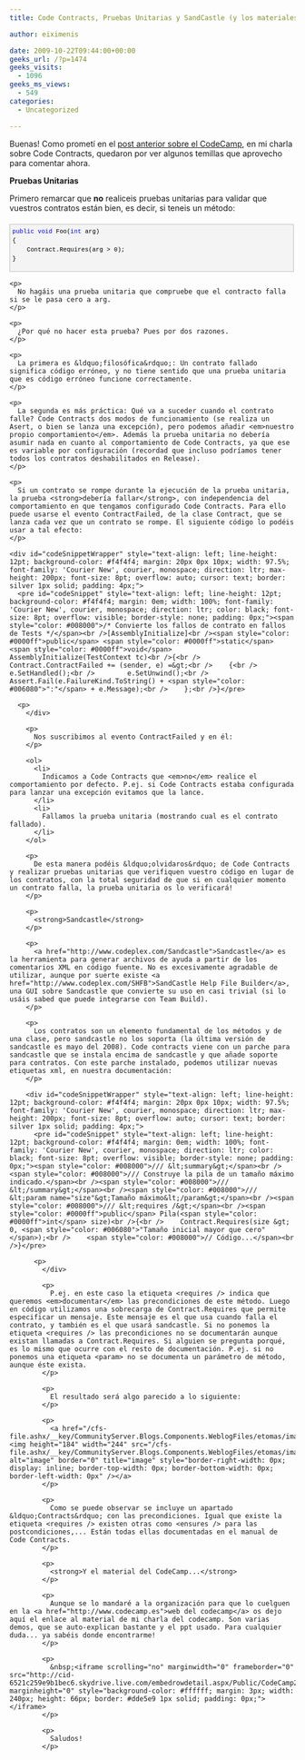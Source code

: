 ```yaml
---
title: Code Contracts, Pruebas Unitarias y SandCastle (y los materiales del CodeCamp)

author: eiximenis

date: 2009-10-22T09:44:00+00:00
geeks_url: /?p=1474
geeks_visits:
  - 1096
geeks_ms_views:
  - 549
categories:
  - Uncategorized

---
```

Buenas! Como prometí en el [post anterior sobre el CodeCamp][1], en mi charla sobre Code Contracts, quedaron por ver algunos temillas que aprovecho para comentar ahora.

<!--more-->

**Pruebas Unitarias**

Primero remarcar que **no** realiceis pruebas unitarias para validar que vuestros contratos están bien, es decir, si teneis un método:

<div id="codeSnippetWrapper" style="text-align: left; line-height: 12pt; background-color: #f4f4f4; margin: 20px 0px 10px; width: 97.5%; font-family: 'Courier New', courier, monospace; direction: ltr; max-height: 200px; font-size: 8pt; overflow: auto; cursor: text; border: silver 1px solid; padding: 4px;">
  <pre id="codeSnippet" style="text-align: left; line-height: 12pt; background-color: #f4f4f4; margin: 0em; width: 100%; font-family: 'Courier New', courier, monospace; direction: ltr; color: black; font-size: 8pt; overflow: visible; border-style: none; padding: 0px;"><span style="color: #0000ff">public</span> <span style="color: #0000ff">void</span> Foo(<span style="color: #0000ff">int</span> arg)<br />{<br />    Contract.Requires(arg &gt; 0);<br />}</pre>
  
  <p>
    </div> 
    
    <p>
      No hagáis una prueba unitaria que compruebe que el contracto falla si se le pasa cero a arg.
    </p>
    
    <p>
      ¿Por qué no hacer esta prueba? Pues por dos razones.
    </p>
    
    <p>
      La primera es &ldquo;filosófica&rdquo;: Un contrato fallado significa código erróneo, y no tiene sentido que una prueba unitaria que es código erróneo funcione correctamente.
    </p>
    
    <p>
      La segunda es más práctica: Qué va a suceder cuando el contrato falle? Code Contracts dos modos de funcionamiento (se realiza un Asert, o bien se lanza una excepción), pero podemos añadir <em>nuestro propio comportamiento</em>. Además la prueba unitaria no debería asumir nada en cuanto al comportamiento de Code Contracts, ya que ese es variable por configuración (recordad que incluso podríamos tener todos los contratos deshabilitados en Release).
    </p>
    
    <p>
      Si un contrato se rompe durante la ejecución de la prueba unitaria, la prueba <strong>debería fallar</strong>, con independencia del comportamiento en que tengamos configurado Code Contracts. Para ello puede usarse el evento ContractFailed, de la clase Contract, que se lanza cada vez que un contrato se rompe. El siguiente código lo podéis usar a tal efecto:
    </p>
    
    <div id="codeSnippetWrapper" style="text-align: left; line-height: 12pt; background-color: #f4f4f4; margin: 20px 0px 10px; width: 97.5%; font-family: 'Courier New', courier, monospace; direction: ltr; max-height: 200px; font-size: 8pt; overflow: auto; cursor: text; border: silver 1px solid; padding: 4px;">
      <pre id="codeSnippet" style="text-align: left; line-height: 12pt; background-color: #f4f4f4; margin: 0em; width: 100%; font-family: 'Courier New', courier, monospace; direction: ltr; color: black; font-size: 8pt; overflow: visible; border-style: none; padding: 0px;"><span style="color: #008000">/* Convierte los fallos de contrato en fallos de Tests */</span><br />[AssemblyInitialize]<br /><span style="color: #0000ff">public</span> <span style="color: #0000ff">static</span> <span style="color: #0000ff">void</span> AssemblyInitialize(TestContext tc)<br />{<br />    Contract.ContractFailed += (sender, e) =&gt;<br />    {<br />        e.SetHandled();<br />        e.SetUnwind();<br />        Assert.Fail(e.FailureKind.ToString() + <span style="color: #006080">":"</span> + e.Message);<br />    };<br />}</pre>
      
      <p>
        </div> 
        
        <p>
          Nos suscribimos al evento ContractFailed y en él:
        </p>
        
        <ol>
          <li>
            Indicamos a Code Contracts que <em>no</em> realice el comportamiento por defecto. P.ej. si Code Contracts estaba configurada para lanzar una excepción evitamos que la lance.
          </li>
          <li>
            Fallamos la prueba unitaria (mostrando cual es el contrato fallado).
          </li>
        </ol>
        
        <p>
          De esta manera podéis &ldquo;olvidaros&rdquo; de Code Contracts y realizar pruebas unitarias que verifiquen vuestro código en lugar de los contratos, con la total seguridad de que si en cualquier momento un contrato falla, la prueba unitaria os lo verificará!
        </p>
        
        <p>
          <strong>Sandcastle</strong>
        </p>
        
        <p>
          <a href="http://www.codeplex.com/Sandcastle">Sandcastle</a> es la herramienta para generar archivos de ayuda a partir de los comentarios XML en código fuente. No es excesivamente agradable de utilizar, aunque por suerte existe <a href="http://www.codeplex.com/SHFB">SandCastle Help File Builder</a>, una GUI sobre Sandcastle que convierte su uso en casi trivial (si lo usáis sabed que puede integrarse con Team Build).
        </p>
        
        <p>
          Los contratos son un elemento fundamental de los métodos y de una clase, pero sandcastle no los soporta (la última versión de sandcastle es mayo del 2008). Code contracts viene con un parche para sandcastle que se instala encima de sandcastle y que añade soporte para contratos. Con este parche instalado, podemos utilizar nuevas etiquetas xml, en nuestra documentación:
        </p>
        
        <div id="codeSnippetWrapper" style="text-align: left; line-height: 12pt; background-color: #f4f4f4; margin: 20px 0px 10px; width: 97.5%; font-family: 'Courier New', courier, monospace; direction: ltr; max-height: 200px; font-size: 8pt; overflow: auto; cursor: text; border: silver 1px solid; padding: 4px;">
          <pre id="codeSnippet" style="text-align: left; line-height: 12pt; background-color: #f4f4f4; margin: 0em; width: 100%; font-family: 'Courier New', courier, monospace; direction: ltr; color: black; font-size: 8pt; overflow: visible; border-style: none; padding: 0px;"><span style="color: #008000">/// &lt;summary&gt;</span><br /><span style="color: #008000">/// Construye la pila de un tamaño máximo indicado.</span><br /><span style="color: #008000">/// &lt;/summary&gt;</span><br /><span style="color: #008000">/// &lt;param name="size"&gt;Tamaño máximo&lt;/param&gt;</span><br /><span style="color: #008000">/// &lt;requires /&gt;</span><br /><span style="color: #0000ff">public</span> Pila(<span style="color: #0000ff">int</span> size)<br />{<br />    Contract.Requires(size &gt; 0, <span style="color: #006080">"Tamaño inicial mayor que cero"</span>);<br />    <span style="color: #008000">// Código...</span><br />}</pre>
          
          <p>
            </div> 
            
            <p>
              P.ej. en este caso la etiqueta <requires /> indica que queremos <em>documentar</em> las precondiciones de este método. Luego en código utilizamos una sobrecarga de Contract.Requires que permite especificar un mensaje. Este mensaje es el que usa cuando falla el contrato, y también es el que usará sandcastle. Si no ponemos la etiqueta <requires /> las precondiciones no se documentarán aunque existan llamadas a Contract.Requires. Si alguien se pregunta porqué, es lo mismo que ocurre con el resto de documentación. P.ej. si no ponemos una etiqueta <param> no se documenta un parámetro de método, aunque éste exista.
            </p>
            
            <p>
              El resultado será algo parecido a lo siguiente:
            </p>
            
            <p>
              <a href="/cfs-file.ashx/__key/CommunityServer.Blogs.Components.WeblogFiles/etomas/image_5F00_094503BA.png"><img height="184" width="244" src="/cfs-file.ashx/__key/CommunityServer.Blogs.Components.WeblogFiles/etomas/image_5F00_thumb_5F00_46F1EB76.png" alt="image" border="0" title="image" style="border-right-width: 0px; display: inline; border-top-width: 0px; border-bottom-width: 0px; border-left-width: 0px" /></a>
            </p>
            
            <p>
              Como se puede observar se incluye un apartado &ldquo;Contracts&rdquo; con las precondiciones. Igual que existe la etiqueta <requires /> existen otras como <ensures /> para las postcondiciones,... Están todas ellas documentadas en el manual de Code Contracts.
            </p>
            
            <p>
              <strong>Y el material del CodeCamp...</strong>
            </p>
            
            <p>
              Aunque se lo mandaré a la organización para que lo cuelguen en la <a href="http://www.codecamp.es">web del codecamp</a> os dejo aquí el enlace al material de mi charla del codecamp. Son varias demos, que se auto-explican bastante y el ppt usado. Para cualquier duda... ya sabéis donde encontrarme!
            </p>
            
            <p>
              &nbsp;<iframe scrolling="no" marginwidth="0" frameborder="0" src="http://cid-6521c259e9b1bec6.skydrive.live.com/embedrowdetail.aspx/Public/CodeCamp2009" marginheight="0" style="background-color: #ffffff; margin: 3px; width: 240px; height: 66px; border: #dde5e9 1px solid; padding: 0px;"></iframe>
            </p>
            
            <p>
              Saludos!
            </p>

 [1]: /blogs/etomas/archive/2009/10/20/de-resaca-del-codecamp.aspx